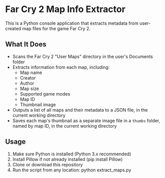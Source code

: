 # Far Cry 2 Map Info Extractor
This is a Python console application that extracts metadata from user-created map files for the game Far Cry 2.

## What It Does
- Scans the Far Cry 2 "User Maps" directory in the user's Documents folder
- Extracts information from each map, including:
  - Map name
  - Creator
  - Author
  - Map size
  - Supported game modes
  - Map ID
  - Thumbnail image
- Outputs a list of all maps and their metadata to a JSON file, in the current working directory
- Saves each map's thumbnail as a separate image file in a `thumbs` folder, named by map ID, in the current working directory

## Usage
1. Make sure Python is installed (Python 3.x recommended)
2. Install Pillow if not already installed
    (pip install Pillow)
3. Clone or download this repository
4. Run the script from any location:
   python extract_maps.py
